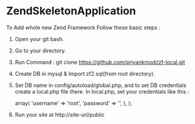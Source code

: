 ZendSkeletonApplication
=======================

To Add whole new Zend Framework Follow these basic steps :

1) Open your git bash.

2) Go to your directory.

3) Run Command : git clone https://github.com/priyankmodi/zf-local.git

4) Create DB in mysql & Import zf2.sql(from root directory).

5) Set DB name in config/autoload/global.php, and to set DB credentials create a local.php file there.
   In local.php, set your credentials like this :
   
   <?php
  
   return array(
    	
    	'db' => array(
             
             'username' => 'root',
            
             'password' => '',
         
         ),
         
    );

6) Run your site at http://site-url/public
